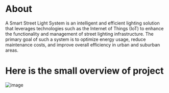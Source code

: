# About
A Smart Street Light System is an intelligent and efficient lighting solution that leverages technologies such as the Internet of Things (IoT) to enhance the functionality and management of street lighting infrastructure. The primary goal of such a system is to optimize energy usage, reduce maintenance costs, and improve overall efficiency in urban and suburban areas.


# Here is the small overview of project




![image](https://github.com/vaishnavi1410patil/SmartStreetLightSystem/assets/103851634/31ac1995-9054-4740-9c59-ce1f70026573)
